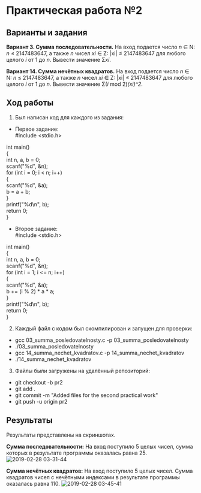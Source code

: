 # Практическая работа №2

## Варианты и задания

**Вариант 3. Сумма последовательности.** На вход подается число *n* ∈ N: *n* ≤ 2147483647, а также *n* чисел *xi* ∈ Z: |xi| ≤ 2147483647 для любого целого *i* от 1 до *n*. Вывести значение Σ*xi*.

**Вариант 14. Сумма нечётных квадратов.** На вход подается число *n* ∈ N: *n* ≤ 2147483647, а также *n* чисел *xi* ∈ Z: |xi| ≤ 2147483647 для любого целого *i* от 1 до *n*. Вывести значение Σ(*i* mod 2)*(xi)^2*.

## Ход работы

1. Был написан код для каждого из задания:
  * Первое задание:  
#include <stdio.h>

int main()  
{  
int n, a, b = 0;  
scanf("%d", &n);  
for (int i = 0; i < n; i++)  
{  
scanf("%d", &a);  
b = a + b;  
}  
printf("%d\n", b);  
return 0;  
}  
  * Второе задание:  
#include <stdio.h>

int main()  
{  
int n, a, b = 0;  
scanf("%d", &n);  
for (int i = 1; i <= n; i++)  
{  
scanf("%d", &a);  
b += (i % 2) * a * a;  
}  
printf("%d\n", b);  
return 0;  
}  
  
2. Каждый файл с кодом был скомпилирован и запущен для проверки: 
  * gcc 03_summa_posledovatelnosty.c -p 03_summa_posledovatelnosty
  * ./03_summa_posledovatelnosty
  * gcc 14_summa_nechet_kvadratov.c -p 14_summa_nechet_kvadratov
  * ./14_summa_nechet_kvadratov
3. Файлы были загружены на удалённый репозиторий:
  * git checkout -b pr2
  * git add .
  * git commit -m "Added files for the second practical work"
  * git push -u origin pr2

## Результаты

Результаты представлены на скриншотах.

**Сумма последовательности:**
На вход поступило 5 целых чисел, сумма которых в результате программы оказалась равна 25.
![2019-02-28 03-31-44](https://user-images.githubusercontent.com/47746685/53521381-8b0b5c00-3b0a-11e9-96f1-3b971b20280e.png)

**Сумма нечётных квадратов:**
На вход поступило 5 целых чисел. Сумма квадратов чисел с нечётными индексами в результате программы оказалась равна 110.
![2019-02-28 03-45-41](https://user-images.githubusercontent.com/47746685/53521671-551aa780-3b0b-11e9-9555-a5a620ab3340.png)




